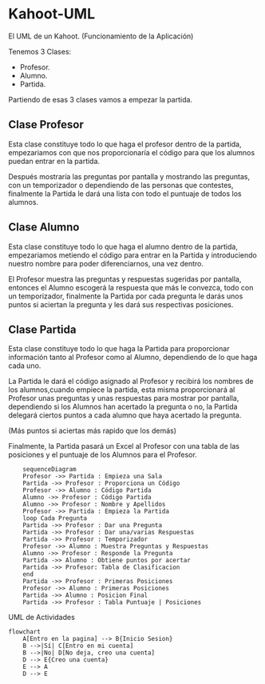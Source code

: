 # Kahoot-UML
El UML de un Kahoot. (Funcionamiento de la Aplicación)

Tenemos 3 Clases:
- Profesor.
- Alumno.
- Partida.

Partiendo de esas 3 clases vamos a empezar la partida.

## Clase Profesor
Esta clase constituye todo lo que haga el profesor dentro de la partida, empezariamos con que nos proporcionaría el código para que los alumnos puedan entrar en la partida. 

Después mostraría las preguntas por pantalla y mostrando las preguntas, con un temporizador o dependiendo de las personas que contestes, finalmente la Partida le dará una lista con todo el puntuaje de todos los alumnos.

## Clase Alumno
Esta clase constituye todo lo que haga el alumno dentro de la partida, empezariamos metiendo el código para entrar en la Partida y introduciendo nuestro nombre para poder diferenciarnos, una vez dentro.

El Profesor muestra las preguntas y respuestas sugeridas por pantalla, entonces el Alumno escogerá la respuesta que más le convezca, todo con un temporizador, finalmente la Partida por cada pregunta le darás unos puntos si aciertan la pregunta y les dará sus respectivas posiciones.


## Clase Partida
Esta clase constituye todo lo que haga la Partida para proporcionar información tanto al Profesor como al Alumno, dependiendo de lo que haga cada uno.

La Partida le dará el código asignado al Profesor y recibirá los nombres de los alumnos,cuando empiece la partida, esta misma proporcionará al Profesor unas preguntas y unas respuestas para mostrar por pantalla, dependiendo si los Alumnos han acertado la pregunta o no, la Partida delegará ciertos puntos a cada alumno que haya acertado la pregunta.

(Más puntos si aciertas más rapido que los demás)

Finalmente, la Partida pasará un Excel al Profesor con una tabla de las posiciones y el puntuaje de los Alumnos para el Profesor.


```mermaid
    sequenceDiagram
    Profesor ->> Partida : Empieza una Sala
    Partida ->> Profesor : Proporciona un Código
    Profesor ->> Alumno : Código Partida
    Alumno ->> Profesor : Código Partida
    Alumno ->> Profesor : Nombre y Apellidos
    Profesor ->> Partida : Empieza la Partida
    loop Cada Pregunta
    Partida ->> Profesor : Dar una Pregunta
    Partida ->> Profesor : Dar una/varias Respuestas
    Partida ->> Profesor : Temporizador
    Profesor ->> Alumno : Muestra Preguntas y Respuestas
    Alumno ->> Profesor : Responde la Pregunta
    Partida ->> Alumno : Obtiene puntos por acertar
    Partida ->> Profesor: Tabla de Clasificacion
    end
    Partida ->> Profesor : Primeras Posiciones
    Profesor ->> Alumno : Primeras Posiciones
    Partida ->> Alumno : Posicion Final
    Partida ->> Profesor : Tabla Puntuaje | Posiciones
```

UML de Actividades
```mermaid
flowchart
    A[Entro en la pagina] --> B{Inicio Sesion}
    B -->|Sí| C[Entro en mi cuenta]
    B -->|No| D[No deja, creo una cuenta]
    D --> E{Creo una cuenta}
    E --> A
    D --> E
```